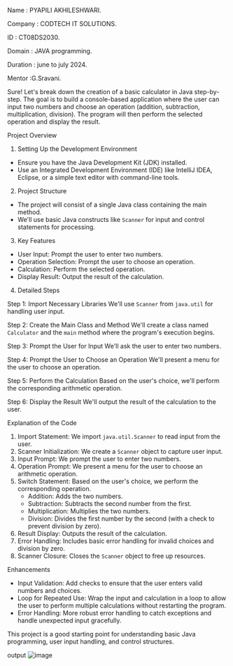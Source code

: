 Name : PYAPILI AKHILESHWARI.

Company : CODTECH IT SOLUTIONS.

ID : CT08DS2030.

Domain : JAVA programming.

Duration : june to july 2024.

Mentor :G.Sravani.

Sure! Let's break down the creation of a basic calculator in Java step-by-step. The goal is to build a console-based application where the user can input two numbers and choose an operation (addition, subtraction, multiplication, division). The program will then perform the selected operation and display the result.

 Project Overview

 1. Setting Up the Development Environment
   - Ensure you have the Java Development Kit (JDK) installed.
   - Use an Integrated Development Environment (IDE) like IntelliJ IDEA, Eclipse, or a simple text editor with command-line tools.

 2. Project Structure
   - The project will consist of a single Java class containing the main method.
   - We'll use basic Java constructs like `Scanner` for input and control statements for processing.

 3. Key Features
   - User Input: Prompt the user to enter two numbers.
   - Operation Selection: Prompt the user to choose an operation.
   - Calculation: Perform the selected operation.
   - Display Result: Output the result of the calculation.

 4. Detailed Steps

Step 1: Import Necessary Libraries
We'll use `Scanner` from `java.util` for handling user input.

Step 2: Create the Main Class and Method
We'll create a class named `Calculator` and the `main` method where the program's execution begins.

Step 3: Prompt the User for Input
We'll ask the user to enter two numbers.

Step 4: Prompt the User to Choose an Operation
We'll present a menu for the user to choose an operation.

Step 5: Perform the Calculation
Based on the user's choice, we'll perform the corresponding arithmetic operation.

Step 6: Display the Result
We'll output the result of the calculation to the user.

 Explanation of the Code

1. Import Statement: We import `java.util.Scanner` to read input from the user.
2. Scanner Initialization: We create a `Scanner` object to capture user input.
3. Input Prompt: We prompt the user to enter two numbers.
4. Operation Prompt: We present a menu for the user to choose an arithmetic operation.
5. Switch Statement: Based on the user's choice, we perform the corresponding operation.
   - Addition: Adds the two numbers.
   - Subtraction: Subtracts the second number from the first.
   - Multiplication: Multiplies the two numbers.
   - Division: Divides the first number by the second (with a check to prevent division by zero).
6. Result Display: Outputs the result of the calculation.
7. Error Handling: Includes basic error handling for invalid choices and division by zero.
8. Scanner Closure: Closes the `Scanner` object to free up resources.

 Enhancements

- Input Validation: Add checks to ensure that the user enters valid numbers and choices.
- Loop for Repeated Use: Wrap the input and calculation in a loop to allow the user to perform multiple calculations without restarting the program.
- Error Handling: More robust error handling to catch exceptions and handle unexpected input gracefully.

This project is a good starting point for understanding basic Java programming, user input handling, and control structures.

output 
![image](https://github.com/akhileshwari26/CODTECH-task-1/assets/172424840/6f50f1ab-652a-4b3e-9fb0-e3ca2ccbf6b8)

